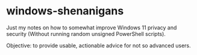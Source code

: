 # windows-shenanigans
Just my notes on how to somewhat improve Windows 11 privacy and security (Without running random unsigned PowerShell scripts).

Objective: to provide usable, actionable advice for not so advanced users.

